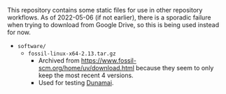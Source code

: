 This repository contains some static files for use in other repository workflows.
As of 2022-05-06 (if not earlier), there is a sporadic failure when trying to
download from Google Drive, so this is being used instead for now.

* `software/`
  * `fossil-linux-x64-2.13.tar.gz`
    * Archived from https://www.fossil-scm.org/home/uv/download.html
      because they seem to only keep the most recent 4 versions.
    * Used for testing [Dunamai](https://github.com/mtkennerly/dunamai).
